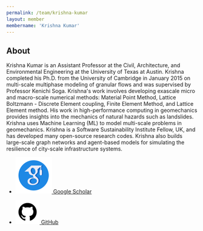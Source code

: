 ```yaml
---
permalink: /team/krishna-kumar
layout: member
membername: 'Krishna Kumar'
---
```


## About

Krishna Kumar is an Assistant Professor at the Civil, Architecture, and Environmental Engineering at the University of Texas at Austin. Krishna completed his Ph.D. from the University of Cambridge in January 2015 on multi-scale multiphase modeling of granular flows and was supervised by Professor Kenichi Soga. Krishna's work involves developing exascale micro and macro-scale numerical methods: Material Point Method, Lattice Boltzmann - Discrete Element coupling, Finite Element Method, and Lattice Element method. His work in high-performance computing in geomechanics provides insights into the mechanics of natural hazards such as landslides. Krishna uses Machine Learning (ML) to model multi-scale problems in geomechanics. Krishna is a Software Sustainability Institute Fellow, UK, and has developed many open-source research codes. Krishna also builds large-scale graph networks and agent-based models for simulating the resilience of city-scale infrastructure systems.

* [![Google Scholar of Krishna Kumar](/images/google-scholar.svg) Google Scholar](https://scholar.google.com/citations?user=VJQEa68AAAAJ)

* [![GitHub-kks32](/images/github.svg) GitHub](https://github.com/kks32)